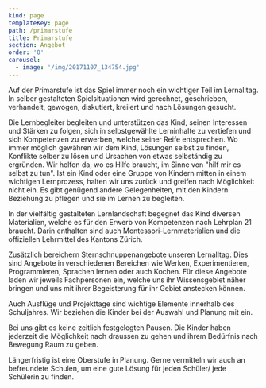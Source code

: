 ```yaml
---
kind: page
templateKey: page
path: /primarstufe
title: Primarstufe
section: Angebot
order: '0'
carousel:
  - image: '/img/20171107_134754.jpg'
---
```

Auf der Primarstufe ist das Spiel immer noch ein wichtiger Teil im Lernalltag. In selber gestalteten Spielsituationen wird gerechnet, geschrieben, verhandelt, gewogen, diskutiert, kreiiert und nach Lösungen gesucht. 

Die Lernbegleiter begleiten und unterstützen das Kind, seinen Interessen und Stärken zu folgen, sich in selbstgewählte Lerninhalte zu vertiefen und sich Kompetenzen zu erwerben, welche seiner Reife entsprechen. Wo immer möglich gewähren wir dem Kind, Lösungen selbst zu finden, Konflikte selber zu lösen und Ursachen von etwas selbständig zu ergründen. Wir helfen da, wo es Hilfe braucht, im Sinne von "hilf mir es selbst zu tun". Ist ein Kind oder eine Gruppe von Kindern mitten in einem wichtigen Lernprozess, halten wir uns zurück und greifen nach Möglichkeit nicht ein. Es gibt genügend andere Gelegenheiten, mit den Kindern Beziehung zu pflegen und sie im Lernen zu begleiten. 

In der vielfältig gestalteten Lernlandschaft begegnet das Kind diversen Materialien, welche es für den Erwerb von Kompetenzen nach Lehrplan 21 braucht. Darin enthalten sind auch Montessori-Lernmaterialien und die offiziellen Lehrmittel des Kantons Zürich.

Zusätzlich bereichern Sternschnuppenangebote unseren Lernalltag. Dies sind Angebote in verschiedenen Bereichen wie Werken, Experimentieren, Programmieren, Sprachen lernen oder auch Kochen. Für diese Angebote laden wir jeweils Fachpersonen ein, welche uns ihr Wissensgebiet näher bringen und uns mit ihrer Begeisterung für ihr Gebiet anstecken können. 

Auch Ausflüge und Projekttage sind wichtige Elemente innerhalb des Schuljahres. Wir beziehen die Kinder bei der Auswahl und Planung mit ein.

Bei uns gibt es keine zeitlich festgelegten Pausen. Die Kinder haben jederzeit die Möglichkeit nach draussen zu gehen und ihrem Bedürfnis nach Bewegung Raum zu geben.

Längerfristig ist eine Oberstufe in Planung. Gerne vermitteln wir auch an befreundete Schulen, um eine gute Lösung für jeden Schüler/ jede Schülerin zu finden.
